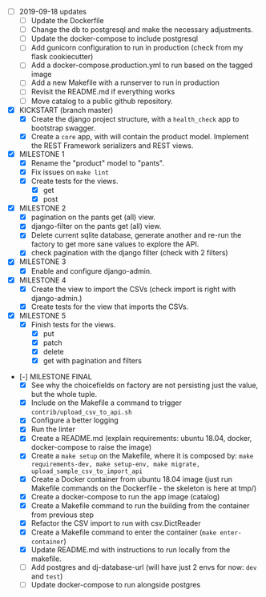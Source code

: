 - [ ] 2019-09-18 updates
    - [ ] Update the Dockerfile
    - [ ] Change the db to postgresql and make the necessary adjustments.
    - [ ] Update the docker-compose to include postgresql
    - [ ] Add gunicorn configuration to run in production (check from my flask cookiecutter)
    - [ ] Add a docker-compose.production.yml to run based on the tagged image
    - [ ] Add a new Makefile with a runserver to run in production
    - [ ] Revisit the README.md if everything works
    - [ ] Move catalog to a public github repository.

- [X] KICKSTART (branch master)
    - [x] Create the django project structure, with a `health_check` app to bootstrap swagger.
    - [x] Create a `core` app, with will contain the product model. Implement the REST Framework
      serializers and REST views.

- [x] MILESTONE 1
    - [x] Rename the "product" model to "pants".
    - [x] Fix issues on `make lint`
    - [x] Create tests for the views.
        - [x] get
        - [x] post

- [x] MILESTONE 2
    - [x] pagination on the pants get (all) view.
    - [x] django-filter on the pants get (all) view.
    - [x] Delete current sqlite database, generate another and
          re-run the factory to get more sane values to explore the API.
    - [x] check pagination with the django filter (check with 2 filters)

- [x] MILESTONE 3
    - [x] Enable and configure django-admin.

- [x] MILESTONE 4
    - [x] Create the view to import the CSVs (check import is right with django-admin.)
    - [x] Create tests for the view that imports the CSVs.

- [x] MILESTONE 5
    - [x] Finish tests for the views.
        - [x] put
        - [x] patch
        - [x] delete
        - [x] get with pagination and filters

- [-] MILESTONE FINAL
    - [x] See why the choicefields on factory are not persisting just the value, but the whole tuple.
    - [x] Include on the Makefile a command to trigger `contrib/upload_csv_to_api.sh`
    - [x] Configure a better logging
    - [x] Run the linter
    - [x] Create a README.md (explain requirements: ubuntu 18.04, docker, docker-compose to raise
      the image)
    - [x] Create a `make setup` on the Makefile, where it is composed by:
        `make requirements-dev, make setup-env, make migrate, upload_sample_csv_to_import_api`
    - [x] Create a Docker container from ubuntu 18.04 image (just run Makefile commands on the
      Dockerfile - the skeleton is here at tmp/)
    - [x] Create a docker-compose to run the app image (catalog)
    - [x] Create a Makefile command to run the building from the container from previous step
    - [x] Refactor the CSV import to run with csv.DictReader
    - [x] Create a Makefile command to enter the container (`make enter-container`)
    - [x] Update README.md with instructions to run locally from the makefile.
    - [ ] Add postgres and dj-database-url (will have just 2 envs for now: `dev` and `test`)
    - [ ] Update docker-compose to run alongside postgres
